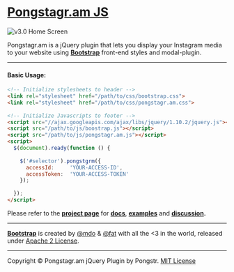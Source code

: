 [Pongstagr.am JS](http://pongstr.github.io/pongstagr.am/)
==============

![v3.0 Home Screen](http://pongstr.github.io/pongstagr.am/assets/img/v3.0-screen.png)

Pongstagr.am is a jQuery plugin that lets you display your Instagram media to your website using **[Bootstrap](http://twitter.github.io/bootstrap/)** front-end styles and modal-plugin.

-----------

#### Basic Usage:

```html
<!-- Initialize stylesheets to header -->
<link rel="stylesheet" href="/path/to/css/bootstrap.css">
<link rel="stylesheet" href="/path/to/css/pongstagr.am.css">
 
<!-- Initialize Javascripts to footer -->
<script src="//ajax.googleapis.com/ajax/libs/jquery/1.10.2/jquery.js"></script>
<script src="/path/to/js/boostrap.js"></script>
<script src="/path/to/js/pongstagr.am.js"></script>
<script>
  $(document).ready(function () {
   
    $('#selector').pongstgrm({
      accessId:     'YOUR-ACCESS-ID',
      accessToken:  'YOUR-ACCESS-TOKEN'
    });
   
  });
</script>
```

Please refer to the **[project page](http://pongstr.github.io/pongstagr.am/)** for **[docs](http://pongstr.github.io/pongstagr.am/#docs)**, **[examples](http://pongstr.github.io/pongstagr.am/#)** and **[discussion](http://pongstr.github.io/pongstagr.am/#comments).**

-----------

**[Bootstrap](http://github.com/twbs/bootstrap/)** is created by [@mdo](http://twitter.com/mdo/) &amp; [@fat](http://twitter.com/fat) with all the <3 in the world, released under [Apache 2 License](https://github.com/twbs/bootstrap/blob/master/LICENSE).

-----------

Copyright &copy; Pongstagr.am jQuery Plugin by Pongstr. [MIT License](https://github.com/pongstr/pongstagr.am/blob/v3.0/LICENSE.md)
